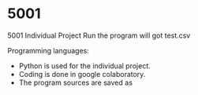 # 5001
5001 Individual Project
Run the program will got test.csv

Programming languages:
- Python is used for the individual project.
- Coding is done in google colaboratory.
- The program sources are saved as
